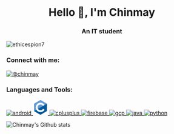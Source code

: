 <h1 align="center">Hello 👋, I'm Chinmay</h1>
<h3 align="center">An IT student</h3>

<p align="left"> <img src="https://komarev.com/ghpvc/?username=ethicespion7" alt="ethicespion7" /> </p>

<p align="left">
<h3 align="left">Connect with me:</h3>

<a href="https://www.linkedin.com/in/chinmay-tayade-773406181" target="_blank"><img align="center" src="https://img.icons8.com/fluent/48/000000/linkedin.png" alt="@chinmay" height="40" width="40" /></a>


</p>

<h3 align="left">Languages and Tools:</h3>
<p align="left"> 
  <a href="https://developer.android.com" target="_blank"> <img src="https://img.icons8.com/color/48/000000/android-os.png" alt="android" width="40" height="40"/> </a> 
  <a href="https://www.cprogramming.com" target="_blank"> <img src="https://raw.githubusercontent.com/devicons/devicon/master/icons/c/c-original.svg" alt="c" width="40" height="40"/> </a> 
  <a href="https://www.w3schools.com/cpp" target="_blank"> <img src="https://img.icons8.com/color/48/000000/c-plus-plus-logo.png" alt="cplusplus" width="40" height="40"/> </a>
  <a href="https://firebase.google.com/" target="_blank"> <img src="https://www.vectorlogo.zone/logos/firebase/firebase-icon.svg" alt="firebase" width="40" height="40"/> </a>
  <a href="https://cloud.google.com" target="_blank"> <img src="https://www.vectorlogo.zone/logos/google_cloud/google_cloud-icon.svg" alt="gcp" width="40" height="40"/> </a>
  <a href="https://www.java.com" target="_blank"><img src="https://img.icons8.com/color/48/000000/java-coffee-cup-logo.png" alt="java" width="40" height="40"/> </a>
  <a href="https://www.python.org" target="_blank"> <img src="https://img.icons8.com/color/48/000000/python.png" alt="python" width="40" height="40"/> </a> 
</p>


![Chinmay's Github stats](https://github-readme-stats.vercel.app/api?username=ethicespion7&show_icons=true&theme=radical)
